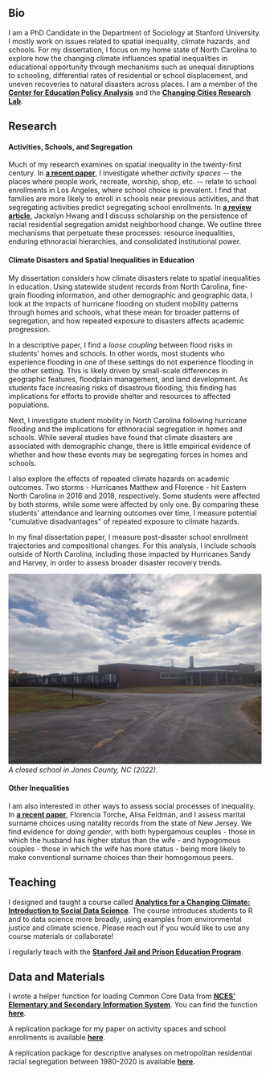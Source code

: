 ## Bio
I am a PhD Candidate in the Department of Sociology at Stanford University. I mostly work on issues related to spatial inequality, climate hazards, and schools. For my dissertation, I focus on my home state of North Carolina to explore how the changing climate influences spatial inequalities in educational opportunity through mechanisms such as unequal disruptions to schooling, differential rates of residential or school displacement, and uneven recoveries to natural disasters across places. I am a member of the [__Center for Education Policy Analysis__](https://cepa.stanford.edu/) and the [__Changing Cities Research Lab__](https://ccrl.stanford.edu/). 

## Research

#### Activities, Schools, and Segregation

Much of my research examines on spatial inequality in the twenty-first century. In [__a recent paper__](https://journals.sagepub.com/doi/10.1177/23780231251322006), I investigate whether _activity spaces_ -- the places where people work, recreate, worship, shop, etc. -- relate to school enrollments in Los Angeles, where school choice is prevalent. I find that families are more likely to enroll in schools near previous activities, and that segregating activities predict segregating school enrollments. In [__a review article__](https://www.annualreviews.org/content/journals/10.1146/annurev-soc-030420-014126), Jackelyn Hwang and I discuss scholarship on the persistence of racial residential segregation amidst neighborhood change. We outline three mechanisms that perpetuate these processes: resource inequalities, enduring ethnoracial hierarchies, and consolidated institutional power.

#### Climate Disasters and Spatial Inequalities in Education

My dissertation considers how climate disasters relate to spatial inequalities in education. Using statewide student records from North Carolina, fine-grain flooding information, and other demographic and geographic data, I look at the impacts of hurricane flooding on student mobility patterns through homes and schools, what these mean for broader patterns of segregation, and how repeated exposure to disasters affects academic progression.  

In a descriptive paper, I find a _loose coupling_ between flood risks in students' homes and schools. In other words, most students who experience flooding in one of these settings do not experience flooding in the other setting. This is likely driven by small-scale differences in geographic features, floodplain management, and land development. As students face increasing risks of disastrous flooding, this finding has implications for efforts to provide shelter and resources to affected populations. 

Next, I investigate student mobility in North Carolina following hurricane flooding and the implications for ethnoracial segregation in homes
and schools. While several studies have found that climate disasters are associated with demographic change, there is little empirical evidence of whether and how these events may be segregating forces in homes and schools. 

I also explore the effects of repeated climate hazards on academic outcomes. Two storms - Hurricanes Matthew and Florence - hit Eastern North Carolina in 2016 and 2018, respectively. Some students were affected by both storms, while some were affected by only one. By comparing these students' attendance and learning outcomes over time, I measure potential "cumulative disadvantages" of repeated exposure to climate hazards.   

In my final dissertation paper, I measure post-disaster school enrollment trajectories and compositional changes. For this analysis, I include schools outside of North Carolina, including those impacted by Hurricanes Sandy and Harvey, in order to assess broader disaster recovery trends. 


![Jones](jones.jpg)
_A closed school in Jones County, NC (2022)_.


#### Other Inequalities
I am also interested in other ways to assess social processes of inequality. In [__a recent paper__](https://www.sciencedirect.com/science/article/abs/pii/S0276562425000514), Florencia Torche, Alisa Feldman, and I assess marital surname choices using natality records from the state of New Jersey. We find evidence for _doing gender_, with both hypergamous couples - those in which the husband has higher status than the wife - and hypogomous couples - those in which the wife has more status - being more likely to make conventional surname choices than their homogomous peers.  

## Teaching
I designed and taught a course called [__Analytics for a Changing Climate: Introduction to Social Data Science__](https://bookdown.org/tylermc/soc128d/). The course introduces students to R and to data science more broadly, using examples from environmental justice and climate science. Please reach out if you would like to use any course materials or collaborate!

I regularly teach with the [__Stanford Jail and Prison Education Program__](https://sjpep.weebly.com/).

## Data and Materials

I wrote a helper function for loading Common Core Data from [__NCES' Elementary and Secondary Information System__](https://nces.ed.gov/ccd/elsi/). You can find the function [__here__](https://github.com/tylermcdaniel/tidy_elsi).

A replication package for my paper on activity spaces and school enrollments is available [__here__](https://purl.stanford.edu/sj315mc0440).

A replication package for descriptive analyses on metropolitan residential racial segregation between 1980-2020 is available [__here__](https://purl.stanford.edu/sy352sf3635).

